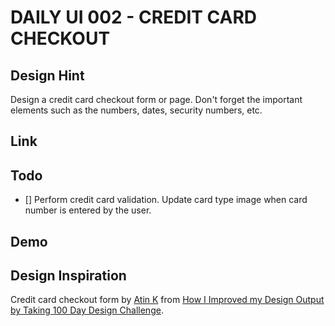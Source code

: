 # DAILY UI 002 - CREDIT CARD CHECKOUT

## Design Hint

Design a credit card checkout form or page. Don't forget the important elements such as the numbers, dates, security numbers, etc.

## Link

## Todo

- [] Perform credit card validation. Update card type image when card number is entered by the user.

## Demo

## Design Inspiration

Credit card checkout form by [Atin K](https://uxplanet.org/@markaunit) from [How I Improved my Design Output by Taking 100 Day Design Challenge](https://uxplanet.org/how-i-improved-my-design-output-by-taking-100-day-design-challenge-19efdce6458f).
